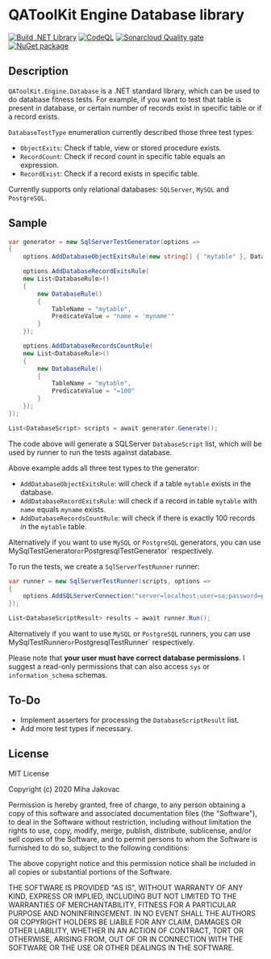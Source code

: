 # QAToolKit Engine Database library
[![Build .NET Library](https://github.com/qatoolkit/qatoolkit-engine-database-net/workflows/Build%20.NET%20Library/badge.svg)](https://github.com/qatoolkit/qatoolkit-engine-database-net/actions)
[![CodeQL](https://github.com/qatoolkit/qatoolkit-engine-database-net/workflows/CodeQL%20Analyze/badge.svg)](https://github.com/qatoolkit/qatoolkit-engine-database-net/security/code-scanning)
[![Sonarcloud Quality gate](https://github.com/qatoolkit/qatoolkit-engine-database-net/workflows/Sonarqube%20Analyze/badge.svg)](https://sonarcloud.io/dashboard?id=qatoolkit_qatoolkit-engine-database-net)
[![NuGet package](https://img.shields.io/nuget/v/QAToolKit.Engine.DataBase?label=QAToolKit.Engine.Database)](https://www.nuget.org/packages/QAToolKit.Engine.Database/)

## Description
`QAToolKit.Engine.Database` is a .NET standard library, which can be used to do database fitness tests. For example, if you want to test that table is present in database, or certain number of records exist in specific table or if a record exists.

`DatabaseTestType` enumeration currently described those three test types:
- `ObjectExits`: Check if table, view or stored procedure exists.
- `RecordCount`: Check if record count in specific table equals an expression.
- `RecordExist`: Check if a record exists in specific table.

Currently supports only relational databases: `SQLServer`, `MySQL` and `PostgreSQL`.

## Sample

```csharp
var generator = new SqlServerTestGenerator(options =>
{
    options.AddDatabaseObjectExitsRule(new string[] { "mytable" }, DatabaseObjectType.Table);

    options.AddDatabaseRecordExitsRule(
    new List<DatabaseRule>()
    {
        new DatabaseRule()
        {
            TableName = "mytable",
            PredicateValue = "name = 'myname'"
        }
    });

    options.AddDatabaseRecordsCountRule(
    new List<DatabaseRule>()
    {
        new DatabaseRule()
        {
            TableName = "mytable",
            PredicateValue = "=100"
        }
    });
});

List<DatabaseScript> scripts = await generator.Generate();
```
The code above will generate a SQLServer `DatabaseScript` list, which will be used by runner to run the tests against database.

Above example adds all three test types to the generator:
- `AddDatabaseObjectExitsRule`: will check if a table `mytable` exists in the database.
- `AddDatabaseRecordExitsRule`: will check if a record in table `mytable` with `name` equals `myname` exists.
- `AddDatabaseRecordsCountRule`: will check if there is exactly 100 records in the `mytable` table.

Alternatively if you want to use `MySQL` or `PostgreSQL` generators, you can use MySqlTestGenerator` or `PostgresqlTestGenerator` respectively.

To run the tests, we create a `SqlServerTestRunner` runner:

```csharp
var runner = new SqlServerTestRunner(scripts, options =>
{
    options.AddSQLServerConnection("server=localhost;user=sa;password=passw0rd;Initial Catalog=myDatabase");
});

List<DatabaseScriptResult> results = await runner.Run();
```

Alternatively if you want to use `MySQL` or `PostgreSQL` runners, you can use MySqlTestRunner` or `PostgresqlTestRunner` respectively.

Please note that **your user must have correct database permissions**. I suggest a read-only permissions that can also access `sys` or `information_schema` schemas.

## To-Do

- Implement asserters for processing the `DatabaseScriptResult` list.
- Add more test types if necessary.

## License

MIT License

Copyright (c) 2020 Miha Jakovac

Permission is hereby granted, free of charge, to any person obtaining a copy
of this software and associated documentation files (the "Software"), to deal
in the Software without restriction, including without limitation the rights
to use, copy, modify, merge, publish, distribute, sublicense, and/or sell
copies of the Software, and to permit persons to whom the Software is
furnished to do so, subject to the following conditions:

The above copyright notice and this permission notice shall be included in all
copies or substantial portions of the Software.

THE SOFTWARE IS PROVIDED "AS IS", WITHOUT WARRANTY OF ANY KIND, EXPRESS OR
IMPLIED, INCLUDING BUT NOT LIMITED TO THE WARRANTIES OF MERCHANTABILITY,
FITNESS FOR A PARTICULAR PURPOSE AND NONINFRINGEMENT. IN NO EVENT SHALL THE
AUTHORS OR COPYRIGHT HOLDERS BE LIABLE FOR ANY CLAIM, DAMAGES OR OTHER
LIABILITY, WHETHER IN AN ACTION OF CONTRACT, TORT OR OTHERWISE, ARISING FROM,
OUT OF OR IN CONNECTION WITH THE SOFTWARE OR THE USE OR OTHER DEALINGS IN THE
SOFTWARE.

